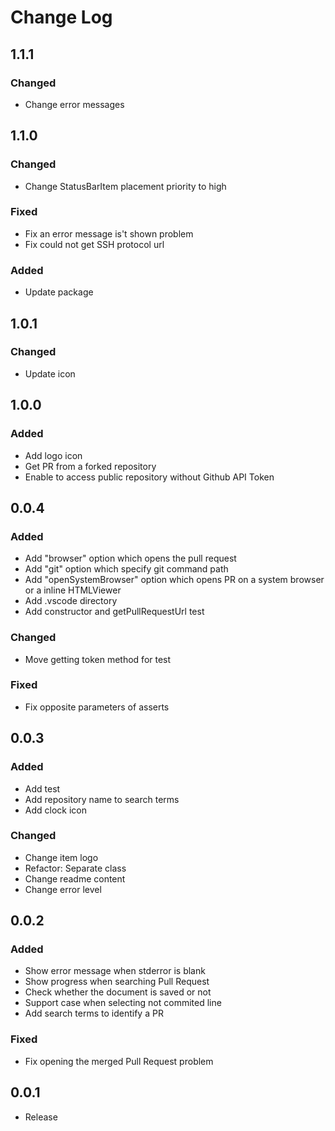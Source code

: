 # Change Log

## 1.1.1

### Changed

- Change error messages

## 1.1.0

### Changed

- Change StatusBarItem placement priority to high

### Fixed
- Fix an error message is't shown problem
- Fix could not get SSH protocol url

### Added
- Update package

## 1.0.1

### Changed
- Update icon

## 1.0.0

### Added
- Add logo icon
- Get PR from a forked repository
- Enable to access public repository without Github API Token

## 0.0.4

### Added
- Add "browser" option which opens the pull request 
- Add "git" option which specify git command path
- Add "openSystemBrowser" option which opens PR on a system browser or a inline HTMLViewer
- Add .vscode directory
- Add constructor and getPullRequestUrl test

### Changed
- Move getting token method for test

### Fixed
- Fix opposite parameters of asserts

## 0.0.3

### Added
- Add test
- Add repository name to search terms
- Add clock icon

### Changed
- Change item logo
- Refactor: Separate class
- Change readme content
- Change error level

## 0.0.2

### Added
- Show error message when stderror is blank
- Show progress when searching Pull Request
- Check whether the document is saved or not
- Support case when selecting not commited line
- Add search terms to identify a PR

### Fixed
- Fix opening the merged Pull Request problem

## 0.0.1
- Release
